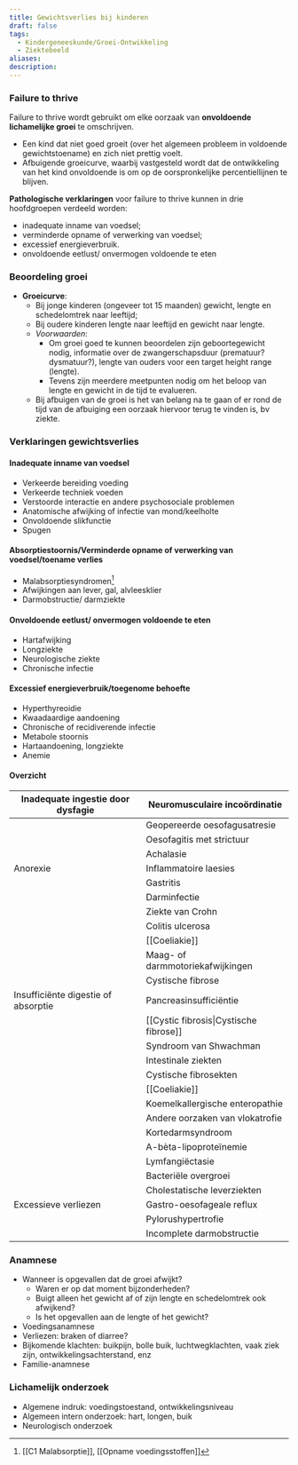```yaml
---
title: Gewichtsverlies bij kinderen
draft: false
tags:
  - Kindergeneeskunde/Groei-Ontwikkeling
  - Ziektebeeld
aliases: 
description: 
---
```


### Failure to thrive
Failure to thrive wordt gebruikt om elke oorzaak van **onvoldoende lichamelijke groei** te omschrijven. 
- Een kind dat niet goed groeit (over het algemeen probleem in voldoende gewichtstoename) en zich niet prettig voelt.
- Afbuigende groeicurve, waarbij vastgesteld wordt dat de ontwikkeling van het kind onvoldoende is om op de oorspronkelijke percentiellijnen te blijven.

**Pathologische verklaringen** voor failure to thrive kunnen in drie hoofdgroepen verdeeld worden:

- inadequate inname van voedsel;
- verminderde opname of verwerking van voedsel;
- excessief energieverbruik.
- onvoldoende eetlust/ onvermogen voldoende te eten


### Beoordeling groei
- **Groeicurve**: 
	- Bij jonge kinderen (ongeveer tot 15 maanden) gewicht, lengte en schedelomtrek naar leeftijd; 
	- Bij oudere kinderen lengte naar leeftijd en gewicht naar lengte. 
	- *Voorwaarden*:
		- Om groei goed te kunnen beoordelen zijn geboortegewicht nodig, informatie over de zwangerschapsduur (prematuur? dysmatuur?), lengte van ouders voor een target height range (lengte). 
		- Tevens zijn meerdere meetpunten nodig om het beloop van lengte en gewicht in de tijd te evalueren. 
	- Bij afbuigen van de groei is het van belang na te gaan of er rond de tijd van de afbuiging een oorzaak hiervoor terug te vinden is, bv ziekte.

### Verklaringen gewichtsverlies

#### Inadequate inname van voedsel
- Verkeerde bereiding voeding
- Verkeerde techniek voeden
- Verstoorde interactie en andere psychosociale problemen
- Anatomische afwijking of infectie van mond/keelholte
- Onvoldoende slikfunctie
- Spugen
#### Absorptiestoornis/Verminderde opname of verwerking van voedsel/toename verlies
- Malabsorptiesyndromen[^1]
- Afwijkingen aan lever, gal, alvleesklier
- Darmobstructie/ darmziekte
#### Onvoldoende eetlust/ onvermogen voldoende te eten
- Hartafwijking
- Longziekte
- Neurologische ziekte
- Chronische infectie


#### Excessief energieverbruik/toegenome behoefte
- Hyperthyreoidie
- Kwaadaardige aandoening
- Chronische of recidiverende infectie
- Metabole stoornis
- Hartaandoening, longziekte
- Anemie

#### Overzicht
| Inadequate ingestie door dysfagie   | Neuromusculaire incoördinatie          |
| ----------------------------------- | -------------------------------------- |
|                                     | Geopereerde oesofagusatresie           |
|                                     | Oesofagitis met strictuur              |
|                                     | Achalasie                              |
| Anorexie                            | Inflammatoire laesies                  |
|                                     | Gastritis                              |
|                                     | Darminfectie                           |
|                                     | Ziekte van Crohn                       |
|                                     | Colitis ulcerosa                       |
|                                     | [[Coeliakie]]                          |
|                                     | Maag- of darmmotoriekafwijkingen       |
|                                     | Cystische fibrose                      |
| Insufficiënte digestie of absorptie | Pancreasinsufficiëntie                 |
|                                     | [[Cystic fibrosis\|Cystische fibrose]] |
|                                     | Syndroom van Shwachman                 |
|                                     | Intestinale ziekten                    |
|                                     |  Cystische fibrosekten                                      |
|                                     | [[Coeliakie]]                              |
|                                     | Koemelkallergische enteropathie        |
|                                     | Andere oorzaken van vlokatrofie        |
|                                     | Kortedarmsyndroom                      |
|                                     | A-bèta-lipoproteïnemie                 |
|                                     | Lymfangiëctasie                        |
|                                     | Bacteriële overgroei                   |
|                                     | Cholestatische leverziekten            |
| Excessieve verliezen                | Gastro-oesofageale reflux              |
|                                     | Pylorushypertrofie                     |
|                                     | Incomplete darmobstructie              |

### Anamnese
- Wanneer is opgevallen dat de groei afwijkt? 
	- Waren er op dat moment bijzonderheden?
	- Buigt alleen het gewicht af of zijn lengte en schedelomtrek ook afwijkend?
	- Is het opgevallen aan de lengte of het gewicht?
- Voedingsanamnese
- Verliezen: braken of diarree?
- Bijkomende klachten: buikpijn, bolle buik, luchtwegklachten, vaak ziek zijn, ontwikkelingsachterstand, enz
- Familie-anamnese

### Lichamelijk onderzoek
- Algemene indruk: voedingstoestand, ontwikkelingsniveau
- Algemeen intern onderzoek: hart, longen, buik
- Neurologisch onderzoek



[^1]: [[C1 Malabsorptie]], [[Opname voedingsstoffen]]